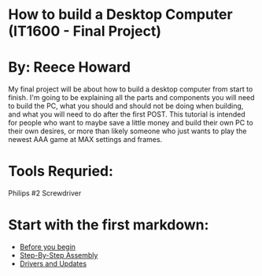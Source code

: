 # How to build a Desktop Computer (IT1600 - Final Project)
# By: Reece Howard

My final project will be about how to build a desktop computer from start to finish.
I'm going to be explaining all the parts and components you will need to build the PC, what you should and should not be doing when building, and what you will need to do after the first POST.
This tutorial is intended for people who want to maybe save a little money and build their own PC to their own desires, or more than likely someone who just wants to play the newest AAA game at MAX settings and frames. 

# Tools Requried: 

Philips #2 Screwdriver

# Start with the first markdown:

* [Before you begin](BeforeYouBegin.md)
* [Step-By-Step Assembly](StepByStepAssembly.md)
* [Drivers and Updates](Drivers&Updates.md)

